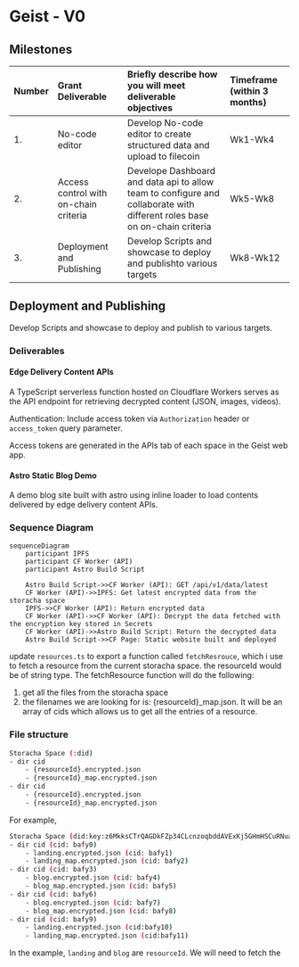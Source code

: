 # Geist - V0

## Milestones

| Number | Grant Deliverable                     | Briefly describe how you will meet deliverable objectives                                                                 | Timeframe (within 3 months) |
| :----- | :------------------------------------ | :------------------------------------------------------------------------------------------------------------------------ | :-------------------------- |
| 1.     | No-code editor                        | Develop No-code editor to create structured data and upload to filecoin                                                   | Wk1-Wk4                     |
| 2.     | Access control with on-chain criteria | Develope Dashboard and data api to allow team to configure and collaborate with different roles base on on-chain criteria | Wk5-Wk8                     |
| 3.     | Deployment and Publishing             | Develop Scripts and showcase to deploy and publishto various targets                                                      | Wk8-Wk12                    |

## Deployment and Publishing

Develop Scripts and showcase to deploy and publish to various targets.

### Deliverables

#### Edge Delivery Content APIs

A TypeScript serverless function hosted on Cloudflare Workers serves as the API endpoint for retrieving decrypted content (JSON, images, videos).

Authentication: Include access token via `Authorization` header or `access_token` query parameter.

Access tokens are generated in the APIs tab of each space in the Geist web app.

#### Astro Static Blog Demo

A demo blog site built with astro using inline loader to load contents delivered by edge delivery content APIs.

### Sequence Diagram

```mermaid
sequenceDiagram
    participant IPFS
    participant CF Worker (API)
    participant Astro Build Script

    Astro Build Script->>CF Worker (API): GET /api/v1/data/latest
    CF Worker (API)->>IPFS: Get latest encrypted data from the storacha space
    IPFS->>CF Worker (API): Return encrypted data
    CF Worker (API)->>CF Worker (API): Decrypt the data fetched with the encryption key stored in Secrets
    CF Worker (API)->>Astro Build Script: Return the decrypted data
    Astro Build Script->>CF Page: Static website built and deployed
```

update `resources.ts` to export a function called `fetchResrouce`, which i use to fetch a resource from the current storacha space. the resourceId would be of string type. 
The fetchResource function will do the following:
1. get all the files from the storacha space
2. the filenames we are looking for is:
{resourceId}_map.json. It will be an array of cids which allows us to get all the entries of a resource.

### File structure

```bash
Storacha Space (:did)
- dir cid
    - {resourceId}.encrypted.json
    - {resourceId}_map.encrypted.json
- dir cid
    - {resourceId}.encrypted.json
    - {resourceId}_map.encrypted.json
```

For example,
```bash
Storacha Space (did:key:z6MkksCTrQAGDkFZp34CLcnzoqbddAVExKj5GHmHSCuRNuaX)
- dir cid (cid: bafy0)
    - landing.encrypted.json (cid: bafy1)
    - landing_map.encrypted.json (cid: bafy2)
- dir cid (cid: bafy3)
    - blog.encrypted.json (cid: bafy4)
    - blog_map.encrypted.json (cid: bafy5)
- dir cid (cid: bafy6)
    - blog.encrypted.json (cid: bafy7)
    - blog_map.encrypted.json (cid: bafy8)
- dir cid (cid: bafy9)
    - landing.encrypted.json (cid:bafy10)
    - landing_map.encrypted.json (cid:bafy11)
```

In the example, `landing` and `blog` are `resourceId`. We will need to fetch the 
